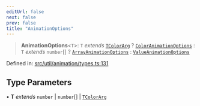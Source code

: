 ```yaml
---
editUrl: false
next: false
prev: false
title: "AnimationOptions"
---
```


> **AnimationOptions**\<`T`\>: `T` *extends* [`TColorArg`](/api/type-aliases/tcolorarg/) ? [`ColorAnimationOptions`](/api/namespaces/util/type-aliases/coloranimationoptions/) : `T` *extends* `number`[] ? [`ArrayAnimationOptions`](/api/namespaces/util/type-aliases/arrayanimationoptions/) : [`ValueAnimationOptions`](/api/namespaces/util/type-aliases/valueanimationoptions/)

Defined in: [src/util/animation/types.ts:131](https://github.com/fabricjs/fabric.js/blob/8748628df7e9de00ba77413bfc3ad9e9fe9d4f30/src/util/animation/types.ts#L131)

## Type Parameters

• **T** *extends* `number` \| `number`[] \| [`TColorArg`](/api/type-aliases/tcolorarg/)
